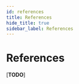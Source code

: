 ```yaml
---
id: references
title: References
hide_title: true
sidebar_label: References
---
```


# References

[**TODO**]

